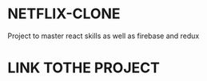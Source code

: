 # NETFLIX-CLONE
Project to master react skills as well as firebase and redux


# LINK TOTHE PROJECT
